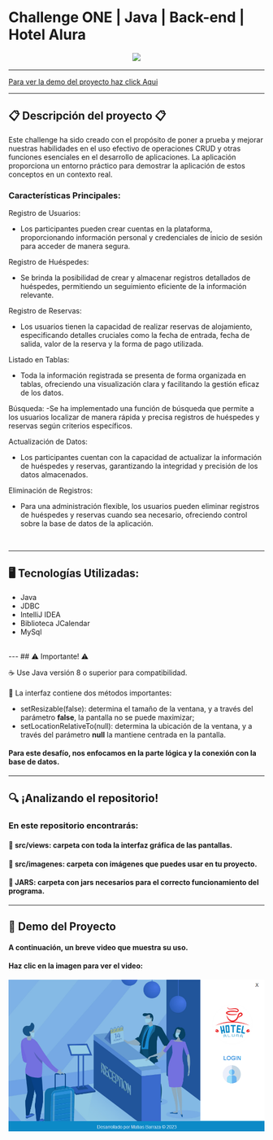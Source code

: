 # Challenge ONE | Java | Back-end | Hotel Alura
<p align="center" >
     <img width="300" heigth="300" src="https://user-images.githubusercontent.com/91544872/189419040-c093db78-c970-4960-8aca-ffcc11f7ffaf.png">
</p>

---

<a href="https://matias-barraza.github.io/challenge-hotel/" target="_blank">Para ver la demo del proyecto haz click Aqui</a>

---

## 📋 Descripción del proyecto 📋

Este challenge ha sido creado con el propósito de poner a prueba y mejorar nuestras habilidades en el uso efectivo de operaciones CRUD y otras funciones esenciales en el desarrollo de aplicaciones. La aplicación proporciona un entorno práctico para demostrar la aplicación de estos conceptos en un contexto real.

### Características Principales:

Registro de Usuarios:
- Los participantes pueden crear cuentas en la plataforma, proporcionando información personal y credenciales de inicio de sesión para acceder de manera segura.

Registro de Huéspedes:
- Se brinda la posibilidad de crear y almacenar registros detallados de huéspedes, permitiendo un seguimiento eficiente de la información relevante.

Registro de Reservas:
- Los usuarios tienen la capacidad de realizar reservas de alojamiento, especificando detalles cruciales como la fecha de entrada, fecha de salida, valor de la reserva y la forma de pago utilizada.

Listado en Tablas:
- Toda la información registrada se presenta de forma organizada en tablas, ofreciendo una visualización clara y facilitando la gestión eficaz de los datos.

Búsqueda:
 -Se ha implementado una función de búsqueda que permite a los usuarios localizar de manera rápida y precisa registros de huéspedes y reservas según criterios específicos.

Actualización de Datos:
- Los participantes cuentan con la capacidad de actualizar la información de huéspedes y reservas, garantizando la integridad y precisión de los datos almacenados.

Eliminación de Registros:
- Para una administración flexible, los usuarios pueden eliminar registros de huéspedes y reservas cuando sea necesario, ofreciendo control sobre la base de datos de la aplicación.

<br>

---

## 🖥️ Tecnologías Utilizadas:

- Java
- JDBC
- IntelliJ IDEA
- Biblioteca JCalendar
- MySql
</br>
---
## ⚠️ Importante! ⚠️

☕ Use Java versión 8 o superior para compatibilidad. </br></br>
🎨 La interfaz contiene dos métodos importantes:
- setResizable(false): determina el tamaño de la ventana, y a través del parámetro <strong>false</strong>, la pantalla no se puede maximizar;
- setLocationRelativeTo(null): determina la ubicación de la ventana, y a través del parámetro <strong>null</strong> la mantiene centrada en la pantalla.

#### Para este desafío, nos enfocamos en la parte lógica y la conexión con la base de datos.
---

## 🔍 ¡Analizando el repositorio!

### En este repositorio encontrarás:
#### 🔹 src/views: carpeta con toda la interfaz gráfica de las pantallas.
#### 🔹 src/imagenes: carpeta con imágenes que puedes usar en tu proyecto.
#### 🔹 JARS: carpeta con jars necesarios para el correcto funcionamiento del programa.

---

## 🚧 Demo del Proyecto

#### A continuación, un breve video que muestra su uso.
#### Haz clic en la imagen para ver el video:


[![Demo del Proyecto](video/portada.png)](https://matias-barraza.github.io/challenge-hotel/)
